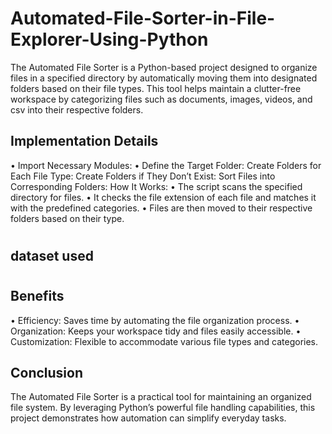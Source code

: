 # Automated-File-Sorter-in-File-Explorer-Using-Python
The Automated File Sorter is a Python-based project designed to organize files in a specified directory by automatically moving them into designated folders based on their file types. This tool helps maintain a clutter-free workspace by categorizing files such as documents, images, videos, and csv into their respective folders.
## Implementation Details
•	Import Necessary Modules:
•	Define the Target Folder: Create Folders for Each File Type: Create Folders if They Don’t Exist: Sort Files into Corresponding Folders: How It Works:
•	The script scans the specified directory for files.
•	It checks the file extension of each file and matches it with the predefined categories.
•	Files are then moved to their respective folders based on their type.
#
## <a herf="https://github.com/LUJAINALALAWI/-Automated-File-Sorter-in-File-Explorer-Using-Python/blob/main/move.ipynb">dataset used</a>
#
## Benefits
•	Efficiency: Saves time by automating the file organization process.
•	Organization: Keeps your workspace tidy and files easily accessible.
•	Customization: Flexible to accommodate various file types and categories.
## Conclusion
The Automated File Sorter is a practical tool for maintaining an organized file system. By leveraging Python’s powerful file handling capabilities, this project demonstrates how automation can simplify everyday tasks.
